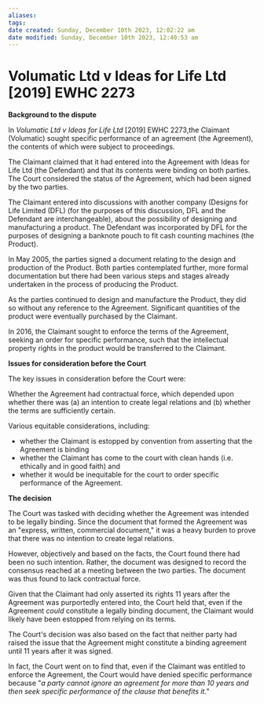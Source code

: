 ```yaml
---
aliases: 
tags: 
date created: Sunday, December 10th 2023, 12:02:22 am
date modified: Sunday, December 10th 2023, 12:40:53 am
---
```


# Volumatic Ltd v Ideas for Life Ltd [2019] EWHC 2273

**Background to the dispute**

In _Volumatic Ltd v Ideas for Life Ltd_ [2019] EWHC 2273,the Claimant (Volumatic) sought specific performance of an agreement (the Agreement), the contents of which were subject to proceedings.

The Claimant claimed that it had entered into the Agreement with Ideas for Life Ltd (the Defendant) and that its contents were binding on both parties. The Court considered the status of the Agreement, which had been signed by the two parties.

The Claimant entered into discussions with another company (Designs for Life Limited (DFL) (for the purposes of this discussion, DFL and the Defendant are interchangeable), about the possibility of designing and manufacturing a product. The Defendant was incorporated by DFL for the purposes of designing a banknote pouch to fit cash counting machines (the Product).

In May 2005, the parties signed a document relating to the design and production of the Product. Both parties contemplated further, more formal documentation but there had been various steps and stages already undertaken in the process of producing the Product.

As the parties continued to design and manufacture the Product, they did so without any reference to the Agreement. Significant quantities of the product were eventually purchased by the Claimant.

In 2016, the Claimant sought to enforce the terms of the Agreement, seeking an order for specific performance, such that the intellectual property rights in the product would be transferred to the Claimant.

**Issues for consideration before the Court**

The key issues in consideration before the Court were:

Whether the Agreement had contractual force, which depended upon whether there was (a) an intention to create legal relations and (b) whether the terms are sufficiently certain.

Various equitable considerations, including:

- whether the Claimant is estopped by convention from asserting that the Agreement is binding
- whether the Claimant has come to the court with clean hands (i.e. ethically and in good faith) and
- whether it would be inequitable for the court to order specific performance of the Agreement.

**The decision**

The Court was tasked with deciding whether the Agreement was intended to be legally binding. Since the document that formed the Agreement was an "express, written, commercial document," it was a heavy burden to prove that there was no intention to create legal relations.

However, objectively and based on the facts, the Court found there had been no such intention. Rather, the document was designed to record the consensus reached at a meeting between the two parties. The document was thus found to lack contractual force.

Given that the Claimant had only asserted its rights 11 years after the Agreement was purportedly entered into, the Court held that, even if the Agreement _could_ constitute a legally binding document, the Claimant would likely have been estopped from relying on its terms.

The Court's decision was also based on the fact that neither party had raised the issue that the Agreement might constitute a binding agreement until 11 years after it was signed.

In fact, the Court went on to find that, even if the Claimant was entitled to enforce the Agreement, the Court would have denied specific performance because "_a party cannot ignore an agreement for more than 10 years and then seek specific performance of the clause that benefits it."_
